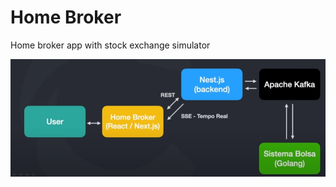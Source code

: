 # Home Broker


Home broker app with stock exchange simulator

![home_brocker_structure](/assets/home_brocker_structure.png)